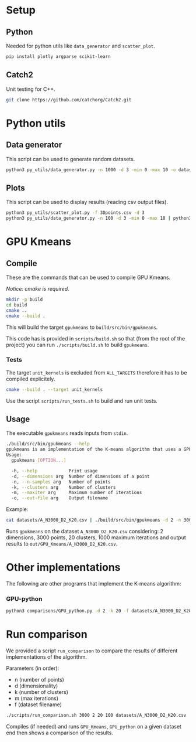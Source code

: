 # Setup

## Python
Needed for python utils like `data_generator` and `scatter_plot`.

```bash
pip install plotly argparse scikit-learn
```

## Catch2
Unit testing for C++.

```bash
git clone https://github.com/catchorg/Catch2.git
```

# Python utils

## Data generator
This script can be used to generate random datasets.
```bash
python3 py_utils/data_generator.py -n 1000 -d 3 -min 0 -max 10 -o datasets/3Dpoints.csv
```

## Plots
This script can be used to display results (reading csv output files).

```bash
python3 py_utils/scatter_plot.py -f 3Dpoints.csv -d 3
python3 py_utils/data_generator.py -n 100 -d 3 -min 0 -max 10 | python3 py_utils/scatter_plot.py -d 3
```

# GPU Kmeans
## Compile
These are the commands that can be used to compile GPU Kmeans.

*Notice: cmake is required.*
```bash
mkdir -p build
cd build
cmake ..
cmake --build .
```
This will build the target `gpukmeans` to `build/src/bin/gpukmeans`.

This code has is provided in `scripts/build.sh` so that (from the root of the project) you can run `./scripts/build.sh` to build `gpukmeans`.

### Tests
The target `unit_kernels` is excluded from `ALL_TARGETS` therefore it has to be compiled explicitely.
```bash
cmake --build . --target unit_kernels
```
Use the script `scripts/run_tests.sh` to build and run unit tests.

## Usage
The executable `gpukmeans` reads inputs from `stdin`.
```bash
./build/src/bin/gpukmeans --help
gpukmeans is an implementation of the K-means algorithm that uses a GPU
Usage:
  gpukmeans [OPTION...]

  -h, --help            Print usage
  -d, --dimensions arg  Number of dimensions of a point
  -n, --n-samples arg   Number of points
  -k, --clusters arg    Number of clusters
  -m, --maxiter arg     Maximum number of iterations
  -o, --out-file arg    Output filename
```

Example:
```bash
cat datasets/A_N3000_D2_K20.csv | ./build/src/bin/gpukmeans -d 2 -n 3000 -k 20 -m 1000 -o out/GPU_Kmeans/A_N3000_D2_K20.csv
```

Runs `gpukmeans` on the dataset `A_N3000_D2_K20.csv` considering: 2 dimensions, 3000 points, 20 clusters, 1000 maximum iterations and output results to `out/GPU_Kmeans/A_N3000_D2_K20.csv`.

# Other implementations
The following are other programs that implement the K-means algorithm:

### GPU-python

```bash
python3 comparisons/GPU_python.py -d 2 -k 20 -f datasets/A_N3000_D2_K20.csv -o out/GPU_python/A_N3000_D2_K20.csv
```

# Run comparison
We provided a script `run_comparison` to compare the results of different implementations of the algorithm.

Parameters (in order):
- n (number of points)
- d (dimensionality)
- k (number of clusters)
- m (max iterations)
- f (dataset filename)

```bash
./scripts/run_comparison.sh 3000 2 20 100 datasets/A_N3000_D2_K20.csv
```

Compiles (if needed) and runs `GPU_Kmeans`, `GPU_python` on a given dataset end then shows a comparison of the results.